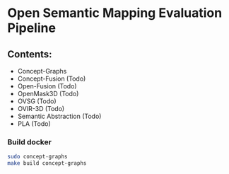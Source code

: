 
# Open Semantic Mapping Evaluation Pipeline
## Contents:
- Concept-Graphs 
- Concept-Fusion (Todo)
- Open-Fusion (Todo)
- OpenMask3D (Todo)
- OVSG (Todo)
- OVIR-3D (Todo)
- Semantic Abstraction (Todo)
- PLA (Todo)

### Build docker
```bash
sudo concept-graphs
make build concept-graphs
```

